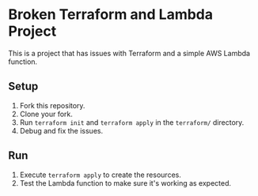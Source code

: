 # Broken Terraform and Lambda Project

This is a project that has issues with Terraform and a simple AWS Lambda function.

## Setup

1. Fork this repository.
2. Clone your fork.
3. Run `terraform init` and `terraform apply` in the `terraform/` directory.
4. Debug and fix the issues.

## Run

1. Execute `terraform apply` to create the resources.
2. Test the Lambda function to make sure it's working as expected.


